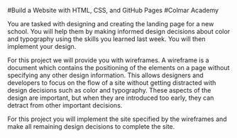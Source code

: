 #Build a Website with HTML, CSS, and GitHub Pages
#Colmar Academy

You are tasked with designing and creating the landing page for a new school. You will help them by making informed design decisions about color and typography using the skills you learned last week. You will then implement your design.

For this project we will provide you with wireframes. A wireframe is a document which contains the positioning of the elements on a page without specifying any other design information. This allows designers and developers to focus on the flow of a site without getting distracted with design decisions such as color and typography. These aspects of the design are important, but when they are introduced too early, they can detract from other important decisions.

For this project you will implement the site specified by the wireframes and make all remaining design decisions to complete the site.
